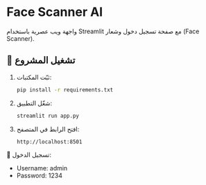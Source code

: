 # Face Scanner AI

واجهة ويب عصرية باستخدام Streamlit مع صفحة تسجيل دخول وشعار (Face Scanner).

## 🚀 تشغيل المشروع
1. ثبّت المكتبات:
   ```bash
   pip install -r requirements.txt
   ```

2. شغّل التطبيق:
   ```bash
   streamlit run app.py
   ```

3. افتح الرابط في المتصفح:
   ```
   http://localhost:8501
   ```

🔑 تسجيل الدخول:
- Username: admin
- Password: 1234
